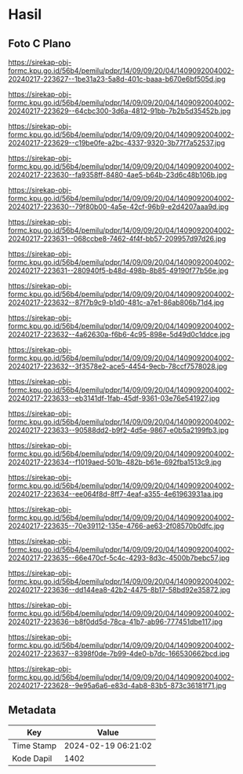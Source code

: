 # Hasil

## Foto C Plano

https://sirekap-obj-formc.kpu.go.id/56b4/pemilu/pdpr/14/09/09/20/04/1409092004002-20240217-223627--1be31a23-5a8d-401c-baaa-b670e6bf505d.jpg

https://sirekap-obj-formc.kpu.go.id/56b4/pemilu/pdpr/14/09/09/20/04/1409092004002-20240217-223629--64cbc300-3d6a-4812-91bb-7b2b5d35452b.jpg

https://sirekap-obj-formc.kpu.go.id/56b4/pemilu/pdpr/14/09/09/20/04/1409092004002-20240217-223629--c19be0fe-a2bc-4337-9320-3b77f7a52537.jpg

https://sirekap-obj-formc.kpu.go.id/56b4/pemilu/pdpr/14/09/09/20/04/1409092004002-20240217-223630--fa9358ff-8480-4ae5-b64b-23d6c48b106b.jpg

https://sirekap-obj-formc.kpu.go.id/56b4/pemilu/pdpr/14/09/09/20/04/1409092004002-20240217-223630--79f80b00-4a5e-42cf-96b9-e2d4207aaa9d.jpg

https://sirekap-obj-formc.kpu.go.id/56b4/pemilu/pdpr/14/09/09/20/04/1409092004002-20240217-223631--068ccbe8-7462-4f4f-bb57-209957d97d26.jpg

https://sirekap-obj-formc.kpu.go.id/56b4/pemilu/pdpr/14/09/09/20/04/1409092004002-20240217-223631--280940f5-b48d-498b-8b85-49190f77b56e.jpg

https://sirekap-obj-formc.kpu.go.id/56b4/pemilu/pdpr/14/09/09/20/04/1409092004002-20240217-223632--87f7b9c9-b1d0-481c-a7e1-86ab806b71d4.jpg

https://sirekap-obj-formc.kpu.go.id/56b4/pemilu/pdpr/14/09/09/20/04/1409092004002-20240217-223632--4a62630a-f6b6-4c95-898e-5d49d0c1ddce.jpg

https://sirekap-obj-formc.kpu.go.id/56b4/pemilu/pdpr/14/09/09/20/04/1409092004002-20240217-223632--3f3578e2-ace5-4454-9ecb-78ccf7578028.jpg

https://sirekap-obj-formc.kpu.go.id/56b4/pemilu/pdpr/14/09/09/20/04/1409092004002-20240217-223633--eb3141df-1fab-45df-9361-03e76e541927.jpg

https://sirekap-obj-formc.kpu.go.id/56b4/pemilu/pdpr/14/09/09/20/04/1409092004002-20240217-223633--90588dd2-b9f2-4d5e-9867-e0b5a2199fb3.jpg

https://sirekap-obj-formc.kpu.go.id/56b4/pemilu/pdpr/14/09/09/20/04/1409092004002-20240217-223634--f1019aed-501b-482b-b61e-692fba1513c9.jpg

https://sirekap-obj-formc.kpu.go.id/56b4/pemilu/pdpr/14/09/09/20/04/1409092004002-20240217-223634--ee064f8d-8ff7-4eaf-a355-4e61963931aa.jpg

https://sirekap-obj-formc.kpu.go.id/56b4/pemilu/pdpr/14/09/09/20/04/1409092004002-20240217-223635--70e39112-135e-4766-ae63-2f08570b0dfc.jpg

https://sirekap-obj-formc.kpu.go.id/56b4/pemilu/pdpr/14/09/09/20/04/1409092004002-20240217-223635--66e470cf-5c4c-4293-8d3c-4500b7bebc57.jpg

https://sirekap-obj-formc.kpu.go.id/56b4/pemilu/pdpr/14/09/09/20/04/1409092004002-20240217-223636--dd144ea8-42b2-4475-8b17-58bd92e35872.jpg

https://sirekap-obj-formc.kpu.go.id/56b4/pemilu/pdpr/14/09/09/20/04/1409092004002-20240217-223636--b8f0dd5d-78ca-41b7-ab96-777451dbe117.jpg

https://sirekap-obj-formc.kpu.go.id/56b4/pemilu/pdpr/14/09/09/20/04/1409092004002-20240217-223637--8398f0de-7b99-4de0-b7dc-166530662bcd.jpg

https://sirekap-obj-formc.kpu.go.id/56b4/pemilu/pdpr/14/09/09/20/04/1409092004002-20240217-223628--9e95a6a6-e83d-4ab8-83b5-873c36181f71.jpg


## Metadata

| Key        | Value               |
| ---------- | ------------------- |
| Time Stamp | 2024-02-19 06:21:02 |
| Kode Dapil | 1402                |



